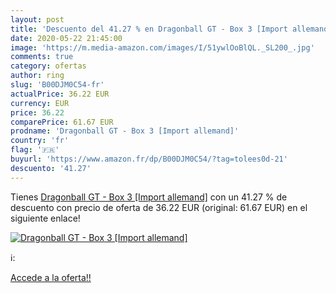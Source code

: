 ```yaml
---
layout: post
title: 'Descuento del 41.27 % en Dragonball GT - Box 3 [Import allemand]'
date: 2020-05-22 21:45:00
image: 'https://m.media-amazon.com/images/I/51ywlOoBlQL._SL200_.jpg'
comments: true
category: ofertas
author: ring
slug: 'B00DJM0C54-fr'
actualPrice: 36.22 EUR
currency: EUR
price: 36.22
comparePrice: 61.67 EUR
prodname: 'Dragonball GT - Box 3 [Import allemand]'
country: 'fr'
flag: '🇫🇷'
buyurl: 'https://www.amazon.fr/dp/B00DJM0C54/?tag=tolees0d-21'
descuento: '41.27'
---
```


Tienes [Dragonball GT - Box 3 [Import allemand]](https://www.amazon.fr/dp/B00DJM0C54/?tag=tolees0d-21) con un 41.27 % de descuento con precio de oferta de 36.22 EUR (original: 61.67 EUR) en el siguiente enlace!

[![Dragonball GT - Box 3 [Import allemand]](https://m.media-amazon.com/images/I/51ywlOoBlQL._SL200_.jpg)](https://www.amazon.fr/dp/B00DJM0C54/?tag=tolees0d-21)

ℹ️:


[Accede a la oferta!!](https://www.amazon.fr/dp/B00DJM0C54/?tag=tolees0d-21)
